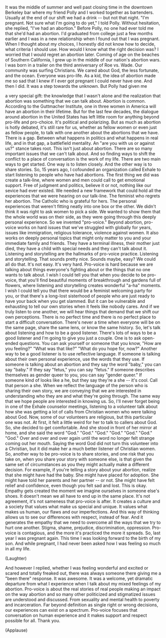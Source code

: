 
It was the middle of summer
and well past closing time
in the downtown Berkeley bar
where my friend Polly and I
worked together as bartenders.
Usually at the end of our shift
we had a drink -- but not that night.
&quot;I&#39;m pregnant.
Not sure what I&#39;m going
to do yet,&quot; I told Polly.
Without hesitation, she replied,
&quot;I&#39;ve had an abortion.&quot;
Before Polly, no one had ever told me
that she&#39;d had an abortion.
I&#39;d graduated from college
just a few months earlier
and I was in a new relationship
when I found out that I was pregnant.
When I thought about my choices,
I honestly did not know how to decide,
what criteria I should use.
How would I know what
the right decision was?
I worried that I would regret 
an abortion later.
Coming of age on the beaches
of Southern California,
I grew up in the middle of 
our nation&#39;s abortion wars.
I was born in a trailer on the third
anniversary of Roe vs. Wade.
Our community was surfing Christians.
We cared about God, the less fortunate,
and the ocean.
Everyone was pro-life.
As a kid, the idea of abortion made me so
sad that I knew if I ever got pregnant
I could never have one.
And then I did.
It was a step towards the unknown.
But Polly had given me

a very special gift:
the knowledge that I wasn&#39;t alone
and the realization that abortion
was something that we can talk about.
Abortion is common.
According to the Guttmacher Institute,
one in three women in America
will have an abortion in their lifetime.
But for the last few decades, the dialogue
around abortion in the United States
has left little room for anything beyond 
pro-life and pro-choice.
It&#39;s political and polarizing.
But as much as abortion is hotly debated,
it&#39;s still rare for us,
whether as fellow women
or even just as fellow people,
to talk with one another
about the abortions that we have.
There is a gap.
Between what happens in politics
and what happens in real life,
and in that gap, a battlefield mentality.
An &quot;are you with us 
or against us?&quot; stance takes root.
This isn&#39;t just about abortion.
There are so many important issues 
that we can&#39;t talk about.
And so finding ways to shift the conflict
to a place of conversation
is the work of my life.
There are two main ways to get started.
One way is to listen closely.
And the other way is to share stories.
So, 15 years ago, I cofounded
an organization called Exhale
to start listening to people 
who have had abortions.
The first thing we did was create 
a talk-line, where women and men
could call to get emotional support.
Free of judgment and politics,
believe it or not, nothing like our sevice
had ever existed.
We needed a new framework that could 
hold all the experiences that we were
hearing on our talk-line.
The feminist who regrets her abortion.
The Catholic who is grateful for hers.
The personal experiences that weren&#39;t 
fitting neatly into one box or the other.
We didn&#39;t think it was right 
to ask women to pick a side.
We wanted to show them that
the whole world was on their side,
as they were going through this deeply
personal experience.
So we invented &quot;pro-voice.&quot;
Beyond abortion, pro-voice works on hard
issues that we&#39;ve struggled with globally
for years,
issues like immigration, religious
tolerance, violence against women.
It also works on deeply personal topics 
that might only matter to you
and your immediate family and friends.
They have a terminal illness, 
their mother just died,
they have a child with special needs
and they can&#39;t talk about it.
Listening and storytelling are
the hallmarks of pro-voice practice.
Listening and storytelling.
That sounds pretty nice.
Sounds maybe, easy?
We could all do that.
It&#39;s not easy.
It&#39;s very hard.
Pro-voice is hard because we are talking
about things everyone&#39;s fighting about
or the things that no one 
wants to talk about.
I wish I could tell you that when you 
decide to be pro-voice, that you&#39;ll find
beautiful moments of breakthrough 
and gardens full of flowers,
where listening and storytelling
creates wonderful &quot;a-ha&quot; moments.
I wish I could tell you that there would
be a feminist welcoming party for you,
or that there&#39;s a long-lost sisterhood
of people who are just ready
to have your back when you get slammed.
But it can be vulnerable and exhausting 
to tell our own stories
when it feels like nobody cares.
And if we truly listen to one another,
we will hear things that demand
that we shift our own perceptions.
There is no perfect time
and there is no perfect place
to start a difficult conversation.
There&#39;s never a time when everyone will be
on the same page, share the same lens,
or know the same history.
So, let&#39;s talk about listening
and how to be a good listener.
There&#39;s lots of ways to be a good listener
and I&#39;m going to give you just a couple.
One is to ask open-ended questions.
You can ask yourself or someone 
that you know,
&quot;How are you feeling?&quot;
&quot;What was that like?&quot;
&quot;What do you hope for, now?&quot;
Another way to be a good listener 
is to use reflective language.
If someone is talking about
their own personal experience,
use the words that they use.
If someone is talking about an abortion
and they say the word &quot;baby,&quot;
you can say &quot;baby.&quot;
If they say &quot;fetus,&quot;
you can say &quot;fetus.&quot;
If someone describes themselves
as gender queer to you,
you can say &quot;gender queer.&quot;
If someone kind of looks like a he,
but they say they&#39;re a she -- it&#39;s cool.
Call that person a she.
When we reflect the language of the person
who is sharing their own story,
we are conveying that we are interested
in understanding who they are
and what they&#39;re going through.
The same way that we hope people are 
interested in knowing us.
So, I&#39;ll never forget being in one 
of the Exhale counselor meetings,
listening to a volunteer talk about how
she was getting a lot of calls
from Christian women who 
were talking about God.
Now, some of our volunteers are religious,
but this particular one was not.
At first, it felt a little weird for her 
to talk to callers about God.
So, she decided to get comfortable.
And she stood in front of her mirror 
at home, and she said the word &quot;God.&quot;
&quot;God.&quot;
&quot;God.&quot;
&quot;God.&quot;
&quot;God.&quot;
&quot;God.&quot;
&quot;God.&quot;
Over and over and over again
until the word no longer felt strange
coming out her mouth.
Saying the word God did not turn this 
volunteer into a Christian,
but it did make her a much 
better listener of Christian women.
So, another way to be pro-voice
is to share stories,
and one risk that you take on, when you
share your story with someone else,
is that given the same
set of circumstances as you
they might actually
make a different decision.
For example, if you&#39;re telling a story 
about your abortion,
realize that she might have had the baby.
She might have placed for adoption.
She might have told her parents 
and her partner -- or not.
She might have felt relief and confidence,
even though you felt sad and lost.
This is okay.
Empathy gets created the moment we
imagine ourselves in someone else&#39;s shoes.
It doesn&#39;t mean we all have 
to end up in the same place.
It&#39;s not agreement, it&#39;s not sameness
that pro-voice is after.
It creates a culture and a society that 
values what make us special and unique.
It values what makes us human,
our flaws and our imperfections.
And this way of thinking allows us to see
our differences with respect,
instead of fear.
And it generates the empathy that we need
to overcome all the ways
that we try to hurt one another.
Stigma, shame, prejudice, 
discrimination, oppression.
Pro-voice is contagious,
and the more it&#39;s practiced
the more it spreads.
So, last year I was pregnant again.
This time I was looking forward 
to the birth of my son.
And while pregnant, I had never been asked
how I was feeling so much in all my life.

(Laughter)

And however I replied, whether I was
feeling wonderful and excited
or scared and totally freaked out,
there was always someone there
giving me a &quot;been there&quot; response.
It was awesome.
It was a welcome, yet dramatic
departure from what I experience
when I talk about
my mixed feelings of my abortion.
Pro-voice is about the real stories
of real people
making an impact on the way abortion
and so many other politicized
and stigmatized issues
are understood and discussed.
From sexuality and mental health
to poverty and incarceration.
Far beyond definition
as single right or wrong decisions,
our experiences can exist on a spectrum.
Pro-voice focuses that conversation
on human experience
and it makes support and respect
possible for all.
Thank you.

(Applause)

